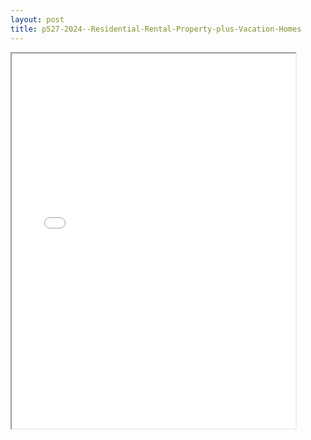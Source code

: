 ```yaml
---
layout: post
title: p527-2024--Residential-Rental-Property-plus-Vacation-Homes
---
```


<div class="pdf-container">
<iframe src="/ea/assets/pdfs/p527-2024--Residential-Rental-Property-plus-Vacation-Homes.pdf" height="600" width="90%" allowFullScreen="true"></iframe>
</div>

